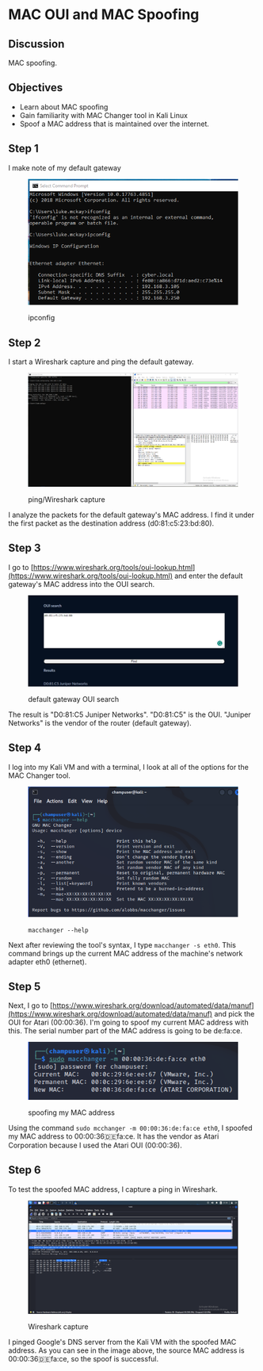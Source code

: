 # MAC OUI and MAC Spoofing

## Discussion

MAC spoofing.

## Objectives&#x20;

* Learn about MAC spoofing
* Gain familiarity with MAC Changer tool in Kali Linux
* Spoof a MAC address that is maintained over the internet.

## Step 1

I make note of my default gateway

<figure><img src="../../.gitbook/assets/image (2).png" alt=""><figcaption><p>ipconfig</p></figcaption></figure>

## Step 2

I start a Wireshark capture and ping the default gateway.&#x20;

<figure><img src="../../.gitbook/assets/image (1) (1).png" alt=""><figcaption><p>ping/Wireshark capture</p></figcaption></figure>

I analyze the packets for the default gateway's MAC address. I find it under the first packet as the destination address (d0:81:c5:23:bd:80).

## Step 3

I go to [https://www.wireshark.org/tools/oui-lookup.html](https://www.wireshark.org/tools/oui-lookup.html) and enter the default gateway's MAC address into the OUI search.&#x20;

<figure><img src="../../.gitbook/assets/image (2) (1).png" alt=""><figcaption><p>default gateway OUI search</p></figcaption></figure>

The result is "D0:81:C5 Juniper Networks". "D0:81:C5" is the OUI. "Juniper Networks" is the vendor of the router (default gateway).&#x20;

## Step 4&#x20;

I log into my Kali VM and with a terminal, I look at all of the options for the MAC Changer tool.&#x20;

<figure><img src="../../.gitbook/assets/image (3).png" alt=""><figcaption><p><code>macchanger --help</code></p></figcaption></figure>

Next after reviewing the tool's syntax, I type `macchanger -s eth0`. This command brings up the current MAC address of the machine's network adapter eth0 (ethernet).

## Step 5

Next, I go to [https://www.wireshark.org/download/automated/data/manuf](https://www.wireshark.org/download/automated/data/manuf) and pick the OUI for Atari (00:00:36). I'm going to spoof my current MAC address with this. The serial number part of the MAC address is going to be de:fa:ce.

<figure><img src="../../.gitbook/assets/image (4).png" alt=""><figcaption><p>spoofing my MAC address</p></figcaption></figure>

Using the command `sudo mcchanger -m 00:00:36:de:fa:ce eth0`, I spoofed my MAC address to 00:00:36:de:fa:ce. It has the vendor as Atari Corporation because I used the Atari OUI (00:00:36).

## Step 6&#x20;

To test the spoofed MAC address, I capture a ping in Wireshark.

<figure><img src="../../.gitbook/assets/image (5).png" alt=""><figcaption><p>Wireshark capture</p></figcaption></figure>

I pinged Google's DNS server from the Kali VM with the spoofed MAC address. As you can see in the image above, the source MAC address is 00:00:36:de:fa:ce, so the spoof is successful.

